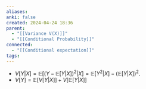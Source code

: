 ```yaml
---
aliases: 
anki: false
created: 2024-04-24 18:36
parent:
  - "[[Variance V(X)]]"
  - "[[Conditional Probability]]"
connected:
  - "[[Conditional expectation]]"
tags:
---
```


-  $V[Y | X] = \mathbb{E}[(Y - \mathbb{E}[Y | X])^2 | X] = \mathbb{E}[Y^2 | X] - (\mathbb{E}[Y | X])^2$.
- $V[Y] = \mathbb{E}[V [Y | X]] + V[\mathbb{E}[Y | X]]$
